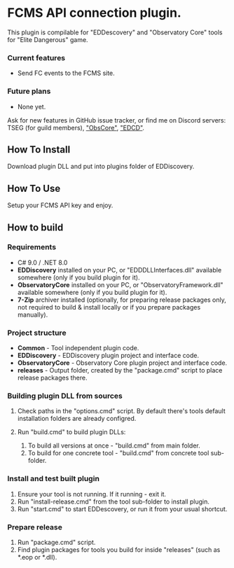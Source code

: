 ﻿# FCMS API connection plugin.
This plugin is compilable for "EDDescovery" and "Observatory Core" tools for "Elite Dangerous" game.

### Current features

* Send FC events to the FCMS site.

### Future plans

- None yet.

Ask for new features in GitHub issue tracker, or find me on Discord servers: TSEG (for guild members), ["ObsCore"](https://discord.gg/nuayD8Nh), ["EDCD"](https://discord.gg/0uwCh6R62aQ0eeAX).

## How To Install
Download plugin DLL and put into plugins folder of EDDiscovery.

## How To Use
Setup your FCMS API key and enjoy.

## How to build

### Requirements
- C# 9.0 / .NET 8.0
- **EDDiscovery** installed on your PC, or "EDDDLLInterfaces.dll" available somewhere (only if you build plugin for it).
- **ObservatoryCore** installed on your PC, or "ObservatoryFramework.dll" available somewhere (only if you build plugin for it).
- **7-Zip** archiver installed (optionally, for preparing release packages only, not required to build & install locally or if you prepare packages manually).

### Project structure

* **Common** - Tool independent plugin code.
* **EDDiscovery** - EDDiscovery plugin project and interface code.
* **ObservatoryCore** - Observatory Core plugin project and interface code.
* **releases** - Output folder, created by the "package.cmd" script to place release packages there.

### Building plugin DLL from sources

1. Check paths in the "options.cmd" script. By default there's tools default installation folders are already configred.
1. Run "build.cmd" to build plugin DLLs:

   1. To build all versions at once - "build.cmd" from main folder.
   1. To build for one concrete tool - "build.cmd" from concrete tool sub-folder.

### Install and test built plugin

1. Ensure your tool is not running. If it running - exit it.
2. Run "install-release.cmd" from the tool sub-folder to install plugin.
3. Run "start.cmd" to start EDDescovery, or run it from your usual shortcut.

### Prepare release

1. Run "package.cmd" script.
2. Find plugin packages for tools you build for inside "releases" (such as \*.eop or \*.dll).
